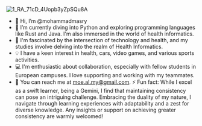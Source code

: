 
![1_RA_71cD_4Uopb3yZpSQu8A](https://github.com/mohammadmasry/mohammadmasry/assets/148862917/4173f38e-2249-4f6a-84a8-579321e035f4)
- 👋 Hi, I’m @mohammadmasry
- 👀 I’m currently diving into Python and exploring programming languages like Rust and Java. I'm also immersed in the world of health informatics.
- 🌱 I'm fascinated by the intersection of technology and health, and my studies involve delving into the realm of Health Informatics.
- 💡 I have a keen interest in health, cars, video games, and various sports activities.
- 💻 I'm enthusiastic about collaboration, especially with fellow students in European campuses. I love supporting and working with my teammates.
- 📧 You can reach me at moe.al.my@gmail.com.
⚡ Fun fact: While I excel as a swift learner, being a Gemini, I find that maintaining consistency can pose an intriguing challenge. Embracing the duality of my nature, I navigate through learning experiences with adaptability and a zest for diverse knowledge. Any insights or support on achieving greater consistency are warmly welcomed!
<!---
mohammadmasry/mohammadmasry is a ✨ special ✨ repository because its `README.md` (this file) appears on your GitHub profile.
You can click the Preview link to take a look at your changes.
--->
